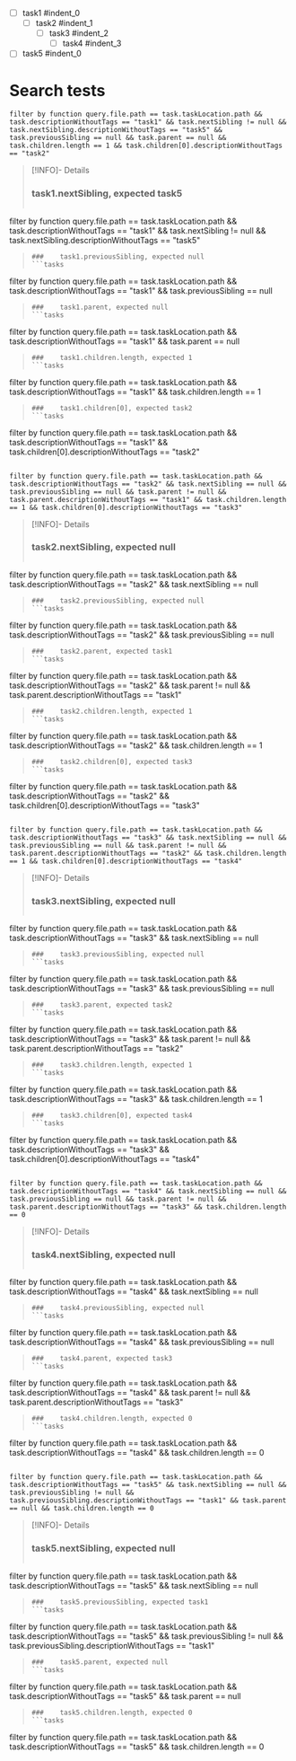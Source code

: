 - [ ] task1 #indent_0
    - [ ] task2 #indent_1
        - [ ] task3 #indent_2
            - [ ] task4 #indent_3
- [ ] task5 #indent_0
# Search tests
```tasks
filter by function query.file.path == task.taskLocation.path && task.descriptionWithoutTags == "task1" && task.nextSibling != null && task.nextSibling.descriptionWithoutTags == "task5" && task.previousSibling == null && task.parent == null && task.children.length == 1 && task.children[0].descriptionWithoutTags == "task2"
```
> [!INFO]- Details
> ###    task1.nextSibling, expected task5
> ```tasks
filter by function query.file.path == task.taskLocation.path && task.descriptionWithoutTags == "task1" && task.nextSibling != null && task.nextSibling.descriptionWithoutTags == "task5"
> ```
> ###    task1.previousSibling, expected null
> ```tasks
filter by function query.file.path == task.taskLocation.path && task.descriptionWithoutTags == "task1" && task.previousSibling == null
> ```
> ###    task1.parent, expected null
> ```tasks
filter by function query.file.path == task.taskLocation.path && task.descriptionWithoutTags == "task1" && task.parent == null
> ```
> ###    task1.children.length, expected 1
> ```tasks
filter by function query.file.path == task.taskLocation.path && task.descriptionWithoutTags == "task1" && task.children.length == 1
> ```
> ###    task1.children[0], expected task2
> ```tasks
filter by function query.file.path == task.taskLocation.path && task.descriptionWithoutTags == "task1" && task.children[0].descriptionWithoutTags == "task2"
> ```
```tasks
filter by function query.file.path == task.taskLocation.path && task.descriptionWithoutTags == "task2" && task.nextSibling == null && task.previousSibling == null && task.parent != null && task.parent.descriptionWithoutTags == "task1" && task.children.length == 1 && task.children[0].descriptionWithoutTags == "task3"
```
> [!INFO]- Details
> ###    task2.nextSibling, expected null
> ```tasks
filter by function query.file.path == task.taskLocation.path && task.descriptionWithoutTags == "task2" && task.nextSibling == null
> ```
> ###    task2.previousSibling, expected null
> ```tasks
filter by function query.file.path == task.taskLocation.path && task.descriptionWithoutTags == "task2" && task.previousSibling == null
> ```
> ###    task2.parent, expected task1
> ```tasks
filter by function query.file.path == task.taskLocation.path && task.descriptionWithoutTags == "task2" && task.parent != null && task.parent.descriptionWithoutTags == "task1"
> ```
> ###    task2.children.length, expected 1
> ```tasks
filter by function query.file.path == task.taskLocation.path && task.descriptionWithoutTags == "task2" && task.children.length == 1
> ```
> ###    task2.children[0], expected task3
> ```tasks
filter by function query.file.path == task.taskLocation.path && task.descriptionWithoutTags == "task2" && task.children[0].descriptionWithoutTags == "task3"
> ```
```tasks
filter by function query.file.path == task.taskLocation.path && task.descriptionWithoutTags == "task3" && task.nextSibling == null && task.previousSibling == null && task.parent != null && task.parent.descriptionWithoutTags == "task2" && task.children.length == 1 && task.children[0].descriptionWithoutTags == "task4"
```
> [!INFO]- Details
> ###    task3.nextSibling, expected null
> ```tasks
filter by function query.file.path == task.taskLocation.path && task.descriptionWithoutTags == "task3" && task.nextSibling == null
> ```
> ###    task3.previousSibling, expected null
> ```tasks
filter by function query.file.path == task.taskLocation.path && task.descriptionWithoutTags == "task3" && task.previousSibling == null
> ```
> ###    task3.parent, expected task2
> ```tasks
filter by function query.file.path == task.taskLocation.path && task.descriptionWithoutTags == "task3" && task.parent != null && task.parent.descriptionWithoutTags == "task2"
> ```
> ###    task3.children.length, expected 1
> ```tasks
filter by function query.file.path == task.taskLocation.path && task.descriptionWithoutTags == "task3" && task.children.length == 1
> ```
> ###    task3.children[0], expected task4
> ```tasks
filter by function query.file.path == task.taskLocation.path && task.descriptionWithoutTags == "task3" && task.children[0].descriptionWithoutTags == "task4"
> ```
```tasks
filter by function query.file.path == task.taskLocation.path && task.descriptionWithoutTags == "task4" && task.nextSibling == null && task.previousSibling == null && task.parent != null && task.parent.descriptionWithoutTags == "task3" && task.children.length == 0
```
> [!INFO]- Details
> ###    task4.nextSibling, expected null
> ```tasks
filter by function query.file.path == task.taskLocation.path && task.descriptionWithoutTags == "task4" && task.nextSibling == null
> ```
> ###    task4.previousSibling, expected null
> ```tasks
filter by function query.file.path == task.taskLocation.path && task.descriptionWithoutTags == "task4" && task.previousSibling == null
> ```
> ###    task4.parent, expected task3
> ```tasks
filter by function query.file.path == task.taskLocation.path && task.descriptionWithoutTags == "task4" && task.parent != null && task.parent.descriptionWithoutTags == "task3"
> ```
> ###    task4.children.length, expected 0
> ```tasks
filter by function query.file.path == task.taskLocation.path && task.descriptionWithoutTags == "task4" && task.children.length == 0
> ```
```tasks
filter by function query.file.path == task.taskLocation.path && task.descriptionWithoutTags == "task5" && task.nextSibling == null && task.previousSibling != null && task.previousSibling.descriptionWithoutTags == "task1" && task.parent == null && task.children.length == 0
```
> [!INFO]- Details
> ###    task5.nextSibling, expected null
> ```tasks
filter by function query.file.path == task.taskLocation.path && task.descriptionWithoutTags == "task5" && task.nextSibling == null
> ```
> ###    task5.previousSibling, expected task1
> ```tasks
filter by function query.file.path == task.taskLocation.path && task.descriptionWithoutTags == "task5" && task.previousSibling != null && task.previousSibling.descriptionWithoutTags == "task1"
> ```
> ###    task5.parent, expected null
> ```tasks
filter by function query.file.path == task.taskLocation.path && task.descriptionWithoutTags == "task5" && task.parent == null
> ```
> ###    task5.children.length, expected 0
> ```tasks
filter by function query.file.path == task.taskLocation.path && task.descriptionWithoutTags == "task5" && task.children.length == 0
> ```
